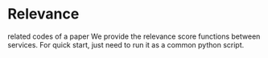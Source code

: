 # Relevance
related codes of a paper
We provide the relevance score functions between services.
For quick start, just need to run it as a common python script.
